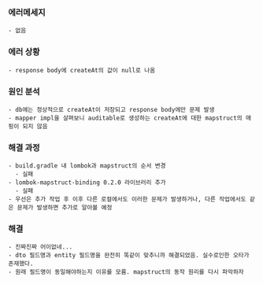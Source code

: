 ### 에러메세지
    - 없음

### 에러 상황
    - response body에 createAt의 값이 null로 나옴

### 원인 분석
    - db에는 정상적으로 createAt이 저장되고 response body에만 문제 발생
    - mapper impl을 살펴보니 auditable로 생성하는 createAt에 대한 mapstruct의 매핑이 되지 않음

### 해결 과정
    - build.gradle 내 lombok과 mapstruct의 순서 변경
      - 실패
    - lombok-mapstruct-binding 0.2.0 라이브러리 추가
      - 실패
    - 우선은 추가 작업 후 이후 다른 로컬에서도 이러한 문제가 발생하거나, 다른 작업에서도 같은 문제가 발생하면 추가로 알아볼 예정

### 해결
    - 진짜진짜 어이없네...
    - dto 필드명과 entity 필드명을 완전히 똑같이 맞추니까 해결되었음. 실수로인한 오타가 존재했다.
    - 원래 필드명이 동일해야하는지 이유를 모름. mapstruct의 동작 원리를 다시 파악하자 